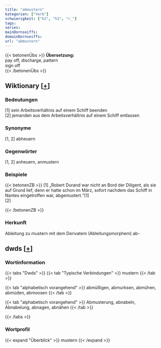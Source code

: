 ```yaml
---
title: "abmustern"
kategorien: ["Verb"]
schwierigkeit: ["k2", "h2", "r_"]
tags:
series:
mainDornseiffs:
domainDornseiffs:
url: "abmustern"
---
```


{{< betonenÜbs >}}
**Übersetzung:**  
pay off, discharge, pattern  
sign off  
{{< /betonenÜbs >}}

## Wiktionary [[+](https://de.wiktionary.org/wiki/abmustern)]

### Bedeutungen
[1] sein Arbeitsverhältnis auf einem Schiff beenden  
[2] jemanden aus dem Arbeitsverhältnis auf einem Schiff entlassen  

### Synonyme
[1, 2] abheuern  

### Gegenwörter
[1, 2] anheuern, anmustern  

### Beispiele
{{< betonenZB >}}
[1] „Robert Durand war nicht an Bord der Diligent, als sie auf Grund lief, denn er hatte schon im März, sofort nachdem das Schiff in Nantes eingetroffen war, abgemustert.“[1]  
[2]  

{{< /betonenZB >}}
### Herkunft
Ableitung zu mustern mit dem Derivatem (Ableitungsmorphem) ab-  



## dwds [[+](https://www.dwds.de/wb/abmustern)]

### Wortinformation
{{< tabs "Dwds" >}}
{{< tab "Typische Verbindungen" >}}
mustern
{{< /tab >}}

{{< tab "alphabetisch vorangehend" >}}
abmüßigen, abmurksen, abmühen, abmüden, abmoosen
{{< /tab >}}

{{< tab "alphabetisch vorangehend" >}}
Abmusterung, abnabeln, Abnabelung, abnagen, abnähen
{{< /tab >}}

{{< /tabs >}}

### Wortprofil
{{< expand "Überblick" >}} mustern {{< /expand >}}

